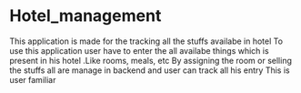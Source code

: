 # Hotel_management
This application is made for the tracking all the stuffs availabe in hotel
To use this application user have to enter the all availabe things which is present in his hotel .Like rooms, meals, etc
By assigning the room or selling the stuffs all are manage in backend and user can track all his entry
This is user familiar 
